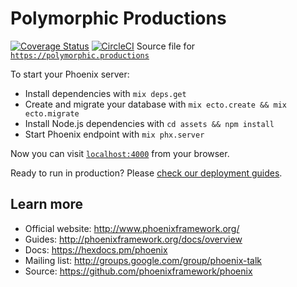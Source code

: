 # Polymorphic Productions

[![Coverage Status](https://coveralls.io/repos/github/PolymorphicProductions/polymorphic.productions/badge.svg?branch=master)](https://coveralls.io/github/PolymorphicProductions/polymorphic.productions?branch=master) [![CircleCI](https://circleci.com/gh/PolymorphicProductions/polymorphic.productions.svg?style=svg)](https://circleci.com/gh/PolymorphicProductions/polymorphic.productions)
Source file for [`https://polymorphic.productions`](https://polymorphic.productions)

To start your Phoenix server:

- Install dependencies with `mix deps.get`
- Create and migrate your database with `mix ecto.create && mix ecto.migrate`
- Install Node.js dependencies with `cd assets && npm install`
- Start Phoenix endpoint with `mix phx.server`

Now you can visit [`localhost:4000`](http://localhost:4000) from your browser.

Ready to run in production? Please [check our deployment guides](http://www.phoenixframework.org/docs/deployment).

## Learn more

- Official website: http://www.phoenixframework.org/
- Guides: http://phoenixframework.org/docs/overview
- Docs: https://hexdocs.pm/phoenix
- Mailing list: http://groups.google.com/group/phoenix-talk
- Source: https://github.com/phoenixframework/phoenix
